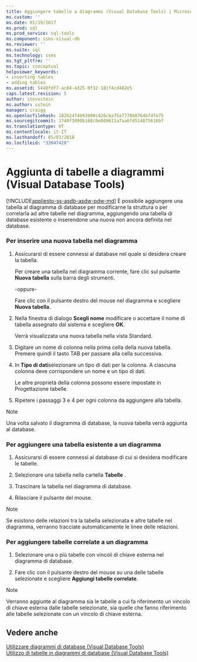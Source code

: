 ```yaml
---
title: Aggiungere tabelle a diagrammi (Visual Database Tools) | Microsoft Docs
ms.custom: ''
ms.date: 01/19/2017
ms.prod: sql
ms.prod_service: sql-tools
ms.component: ssms-visual-db
ms.reviewer: ''
ms.suite: sql
ms.technology: ssms
ms.tgt_pltfrm: ''
ms.topic: conceptual
helpviewer_keywords:
- inserting tables
- adding tables
ms.assetid: 5440fdf7-ac04-4325-9f32-181f4cd402e5
caps.latest.revision: 5
author: stevestein
ms.author: sstein
manager: craigg
ms.openlocfilehash: 182b24f4b93090c426cba75a7770b8764bfdfe75
ms.sourcegitcommit: 1740f3090b168c0e809611a7aa6fd514075616bf
ms.translationtype: HT
ms.contentlocale: it-IT
ms.lasthandoff: 05/03/2018
ms.locfileid: "33047428"
---
```

# <a name="add-tables-to-diagrams-visual-database-tools"></a>Aggiunta di tabelle a diagrammi (Visual Database Tools)
[!INCLUDE[appliesto-ss-asdb-asdw-pdw-md](../../includes/appliesto-ss-asdb-asdw-pdw-md.md)]
È possibile aggiungere una tabella al diagramma di database per modificarne la struttura o per correlarla ad altre tabelle nel diagramma, aggiungendo una tabella di database esistente o inserendone una nuova non ancora definita nel database.  
  
### <a name="to-insert-a-new-table-into-a-diagram"></a>Per inserire una nuova tabella nel diagramma  
  
1.  Assicurarsi di essere connessi al database nel quale si desidera creare la tabella.  
  
    Per creare una tabella nel diagramma corrente, fare clic sul pulsante **Nuova tabella** sulla barra degli strumenti.  
  
    -oppure-  
  
    Fare clic con il pulsante destro del mouse nel diagramma e scegliere **Nuova tabella**.  
  
2.  Nella finestra di dialogo **Scegli nome** modificare o accettare il nome di tabella assegnato dal sistema e scegliere **OK**.  
  
    Verrà visualizzata una nuova tabella nella vista Standard.  
  
3.  Digitare un nome di colonna nella prima cella della nuova tabella. Premere quindi il tasto TAB per passare alla cella successiva.  
  
4.  In **Tipo di dati**selezionare un tipo di dati per la colonna. A ciascuna colonna deve corrispondere un nome e un tipo di dati.  
  
    Le altre proprietà della colonna possono essere impostate in Progettazione tabelle.  
  
5.  Ripetere i passaggi 3 e 4 per ogni colonna da aggiungere alla tabella.  
  
> [!NOTE]  
> Una volta salvato il diagramma di database, la nuova tabella verrà aggiunta al database.  
  
### <a name="to-add-an-existing-table-to-a-diagram"></a>Per aggiungere una tabella esistente a un diagramma  
  
1.  Assicurarsi di essere connessi al database di cui si desidera modificare le tabelle.  
  
2.  Selezionare una tabella nella cartella **Tabelle** .  
  
3.  Trascinare la tabella nel diagramma di database.  
  
4.  Rilasciare il pulsante del mouse.  
  
> [!NOTE]  
> Se esistono delle relazioni tra la tabella selezionata e altre tabelle nel diagramma, verranno tracciate automaticamente le linee delle relazioni.  
  
### <a name="to-add-related-tables-to-a-diagram"></a>Per aggiungere tabelle correlate a un diagramma  
  
1.  Selezionare una o più tabelle con vincoli di chiave esterna nel diagramma di database.  
  
2.  Fare clic con il pulsante destro del mouse su una delle tabelle selezionate e scegliere **Aggiungi tabelle correlate**.  
  
> [!NOTE]  
> Verranno aggiunte al diagramma sia le tabelle a cui fa riferimento un vincolo di chiave esterna dalle tabelle selezionate, sia quelle che fanno riferimento alle tabelle selezionate con un vincolo di chiave esterna.  
  
## <a name="see-also"></a>Vedere anche  
[Utilizzare diagrammi di database (Visual Database Tools)](../../ssms/visual-db-tools/work-with-database-diagrams-visual-database-tools.md)  
[Utilizzo di tabelle in diagrammi di database (Visual Database Tools)](../../ssms/visual-db-tools/work-with-tables-in-database-diagram-visual-database-tools.md)  
  
